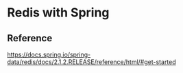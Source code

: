 # Redis with Spring 

## Reference 

https://docs.spring.io/spring-data/redis/docs/2.1.2.RELEASE/reference/html/#get-started



